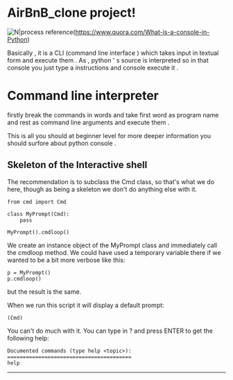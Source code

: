  # AirBnB_clone project!

![N|process](https://images.summitmedia-digital.com/fhm/images/600/1602/0204-fhm-logofails-640x360.jpg)
reference(https://www.quora.com/What-is-a-console-in-Python)


Basically , it is a CLI (command line interface ) which takes input in textual form and execute them . As , python ' s source is interpreted so in that console you just type a instructions and console execute it .

# Command line interpreter

firstly break the commands in words and take first word as program name and rest as command line arguments and execute them .

This is all you should at beginner level for more deeper information you should surfore about python console .


## Skeleton of the Interactive shell
The recommendation is to subclass the Cmd class, so that's what we do here, though as being a skeleton we don't do anything else with it.

    from cmd import Cmd
 
    class MyPrompt(Cmd):
        pass
 
    MyPrompt().cmdloop()

We create an instance object of the MyPrompt class and immediately call the cmdloop method. We could have used a temporary variable there if we wanted to be a bit more verbose like this:

    p = MyPrompt()
    p.cmdloop()
but the result is the same.

When we run this script it will display a default prompt:

    (Cmd)
    
You can't do much with it. You can type in ? and press ENTER to get the following help:

    Documented commands (type help <topic>):
    ========================================
    help

-----
